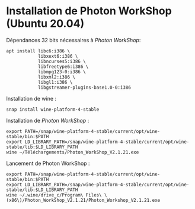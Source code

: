 # Installation de Photon WorkShop (Ubuntu 20.04)
Dépendances 32 bits nécessaires à *Photon WorkShop*:

    apt install libc6:i386 \
                libxext6:i386 \
                libncurses5:i386 \
                libfreetype6:i386 \
                libmpg123-0:i386 \
                libxml2:i386 \
                libgl1:i386 \
                libgstreamer-plugins-base1.0-0:i386

Installation de wine :

    snap install wine-platform-4-stable

Installation de *Photon WorkShop* :

    export PATH=/snap/wine-platform-4-stable/current/opt/wine-stable/bin:$PATH
    export LD_LIBRARY_PATH=/snap/wine-platform-4-stable/current/opt/wine-stable/lib:$LD_LIBRARY_PATH
    wine ~/Téléchargements/Photon_WorkShop_V2.1.21.exe

Lancement de Photon WorkShop :

    export PATH=/snap/wine-platform-4-stable/current/opt/wine-stable/bin:$PATH
    export LD_LIBRARY_PATH=/snap/wine-platform-4-stable/current/opt/wine-stable/lib:$LD_LIBRARY_PATH
    wine ~/.wine/drive_c/Program\ Files\ \(x86\)/Photon_WorkShop_V2.1.21/Photon_Workshop_V2.1.21.exe
